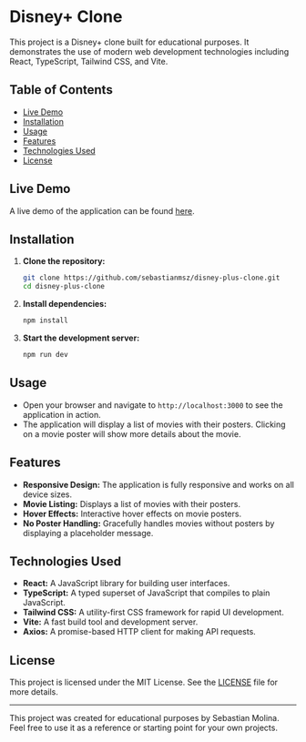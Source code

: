 # Disney+ Clone

This project is a Disney+ clone built for educational purposes. It demonstrates the use of modern web development technologies including React, TypeScript, Tailwind CSS, and Vite.

## Table of Contents

- [Live Demo](#live-demo)
- [Installation](#installation)
- [Usage](#usage)
- [Features](#features)
- [Technologies Used](#technologies-used)
- [License](#licence)

## Live Demo

A live demo of the application can be found [here](https://sebastianmsz.github.io/disney-plus-clone/).

## Installation

1. **Clone the repository:**

   ```sh
   git clone https://github.com/sebastianmsz/disney-plus-clone.git
   cd disney-plus-clone
   ```

2. **Install dependencies:**

   ```sh
   npm install
   ```

3. **Start the development server:**
   ```sh
   npm run dev
   ```

## Usage

- Open your browser and navigate to `http://localhost:3000` to see the application in action.
- The application will display a list of movies with their posters. Clicking on a movie poster will show more details about the movie.

## Features

- **Responsive Design:** The application is fully responsive and works on all device sizes.
- **Movie Listing:** Displays a list of movies with their posters.
- **Hover Effects:** Interactive hover effects on movie posters.
- **No Poster Handling:** Gracefully handles movies without posters by displaying a placeholder message.

## Technologies Used

- **React:** A JavaScript library for building user interfaces.
- **TypeScript:** A typed superset of JavaScript that compiles to plain JavaScript.
- **Tailwind CSS:** A utility-first CSS framework for rapid UI development.
- **Vite:** A fast build tool and development server.
- **Axios:** A promise-based HTTP client for making API requests.

## License

This project is licensed under the MIT License. See the [LICENSE](./LICENSE) file for more details.

---

This project was created for educational purposes by Sebastian Molina. Feel free to use it as a reference or starting point for your own projects.
